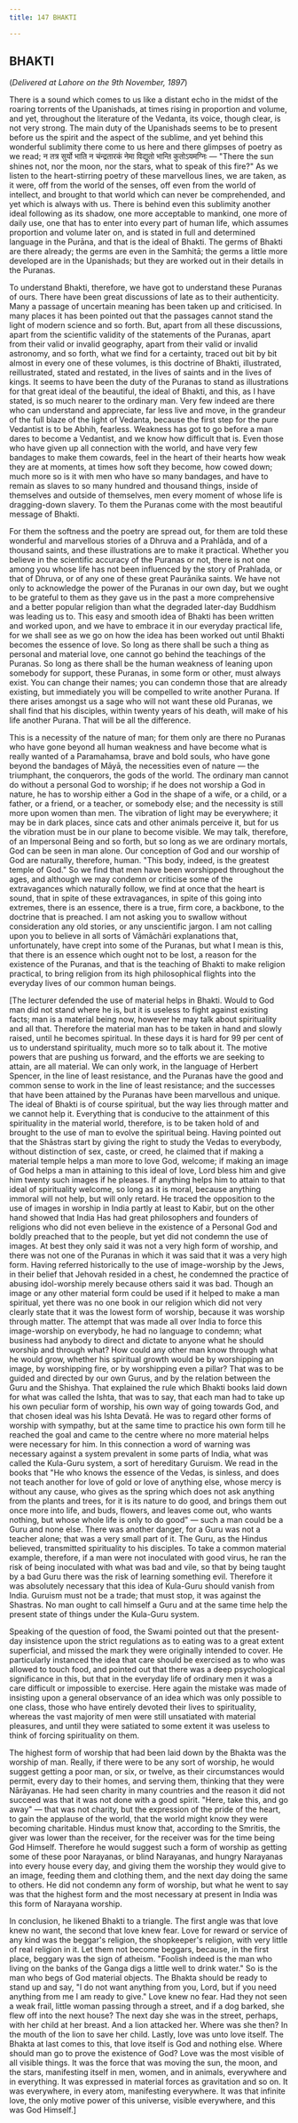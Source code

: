 ```yaml
---
title: 147 BHAKTI

---
```

  

## BHAKTI

(*Delivered at Lahore on the 9th November, 1897*)

There is a sound which comes to us like a distant echo in the midst of
the roaring torrents of the Upanishads, at times rising in proportion
and volume, and yet, throughout the literature of the Vedanta, its
voice, though clear, is not very strong. The main duty of the Upanishads
seems to be to present before us the spirit and the aspect of the
sublime, and yet behind this wonderful sublimity there come to us here
and there glimpses of poetry as we read; न तत्र सुर्यो भाति न
चंन्द्रतारकं नेमा विद्युतो भान्ति कुतोऽयमग्निः — "There the sun shines
not, nor the moon, nor the stars, what to speak of this fire?" As we
listen to the heart-stirring poetry of these marvellous lines, we are
taken, as it were, off from the world of the senses, off even from the
world of intellect, and brought to that world which can never be
comprehended, and yet which is always with us. There is behind even this
sublimity another ideal following as its shadow, one more acceptable to
mankind, one more of daily use, one that has to enter into every part of
human life, which assumes proportion and volume later on, and is stated
in full and determined language in the Purāna, and that is the ideal of
Bhakti. The germs of Bhakti are there already; the germs are even in the
Samhitā; the germs a little more developed are in the Upanishads; but
they are worked out in their details in the Puranas.

To understand Bhakti, therefore, we have got to understand these Puranas
of ours. There have been great discussions of late as to their
authenticity. Many a passage of uncertain meaning has been taken up and
criticised. In many places it has been pointed out that the passages
cannot stand the light of modern science and so forth. But, apart from
all these discussions, apart from the scientific validity of the
statements of the Puranas, apart from their valid or invalid geography,
apart from their valid or invalid astronomy, and so forth, what we find
for a certainty, traced out bit by bit almost in every one of these
volumes, is this doctrine of Bhakti, illustrated, reillustrated, stated
and restated, in the lives of saints and in the lives of kings. It seems
to have been the duty of the Puranas to stand as illustrations for that
great ideal of the beautiful, the ideal of Bhakti, and this, as I have
stated, is so much nearer to the ordinary man. Very few indeed are there
who can understand and appreciate, far less live and move, in the
grandeur of the full blaze of the light of Vedanta, because the first
step for the pure Vedantist is to be Abhih, fearless. Weakness has got
to go before a man dares to become a Vedantist, and we know how
difficult that is. Even those who have given up all connection with the
world, and have very few bandages to make them cowards, feel in the
heart of their hearts how weak they are at moments, at times how soft
they become, how cowed down; much more so is it with men who have so
many bandages, and have to remain as slaves to so many hundred and
thousand things, inside of themselves and outside of themselves, men
every moment of whose life is dragging-down slavery. To them the Puranas
come with the most beautiful message of Bhakti.

For them the softness and the poetry are spread out, for them are told
these wonderful and marvellous stories of a Dhruva and a Prahlāda, and
of a thousand saints, and these illustrations are to make it practical.
Whether you believe in the scientific accuracy of the Puranas or not,
there is not one among you whose life has not been influenced by the
story of Prahlada, or that of Dhruva, or of any one of these great
Paurānika saints. We have not only to acknowledge the power of the
Puranas in our own day, but we ought to be grateful to them as they gave
us in the past a more comprehensive and a better popular religion than
what the degraded later-day Buddhism was leading us to. This easy and
smooth idea of Bhakti has been written and worked upon, and we have to
embrace it in our everyday practical life, for we shall see as we go on
how the idea has been worked out until Bhakti becomes the essence of
love. So long as there shall be such a thing as personal and material
love, one cannot go behind the teachings of the Puranas. So long as
there shall be the human weakness of leaning upon somebody for support,
these Puranas, in some form or other, must always exist. You can change
their names; you can condemn those that are already existing, but
immediately you will be compelled to write another Purana. If there
arises amongst us a sage who will not want these old Puranas, we shall
find that his disciples, within twenty years of his death, will make of
his life another Purana. That will be all the difference.

This is a necessity of the nature of man; for them only are there no
Puranas who have gone beyond all human weakness and have become what is
really wanted of a Paramahamsa, brave and bold souls, who have gone
beyond the bandages of Māyā, the necessities even of nature — the
triumphant, the conquerors, the gods of the world. The ordinary man
cannot do without a personal God to worship; if he does not worship a
God in nature, he has to worship either a God in the shape of a wife, or
a child, or a father, or a friend, or a teacher, or somebody else; and
the necessity is still more upon women than men. The vibration of light
may be everywhere; it may be in dark places, since cats and other
animals perceive it, but for us the vibration must be in our plane to
become visible. We may talk, therefore, of an Impersonal Being and so
forth, but so long as we are ordinary mortals, God can be seen in man
alone. Our conception of God and our worship of God are naturally,
therefore, human. "This body, indeed, is the greatest temple of God." So
we find that men have been worshipped throughout the ages, and although
we may condemn or criticise some of the extravagances which naturally
follow, we find at once that the heart is sound, that in spite of these
extravagances, in spite of this going into extremes, there is an
essence, there is a true, firm core, a backbone, to the doctrine that is
preached. I am not asking you to swallow without consideration any old
stories, or any unscientific jargon. I am not calling upon you to
believe in all sorts of Vāmāchāri explanations that, unfortunately, have
crept into some of the Puranas, but what I mean is this, that there is
an essence which ought not to be lost, a reason for the existence of the
Puranas, and that is the teaching of Bhakti to make religion practical,
to bring religion from its high philosophical flights into the everyday
lives of our common human beings.

\[The lecturer defended the use of material helps in Bhakti. Would to
God man did not stand where he is, but it is useless to fight against
existing facts; man is a material being now, however he may talk about
spirituality and all that. Therefore the material man has to be taken in
hand and slowly raised, until he becomes spiritual. In these days it is
hard for 99 per cent of us to understand spirituality, much more so to
talk about it. The motive powers that are pushing us forward, and the
efforts we are seeking to attain, are all material. We can only work, in
the language of Herbert Spencer, in the line of least resistance, and
the Puranas have the good and common sense to work in the line of least
resistance; and the successes that have been attained by the Puranas
have been marvellous and unique. The ideal of Bhakti is of course
spiritual, but the way lies through matter and we cannot help it.
Everything that is conducive to the attainment of this spirituality in
the material world, therefore, is to be taken hold of and brought to the
use of man to evolve the spiritual being. Having pointed out that the
Shāstras start by giving the right to study the Vedas to everybody,
without distinction of sex, caste, or creed, he claimed that if making a
material temple helps a man more to love God, welcome; if making an
image of God helps a man in attaining to this ideal of love, Lord bless
him and give him twenty such images if he pleases. If anything helps him
to attain to that ideal of spirituality welcome, so long as it is moral,
because anything immoral will not help, but will only retard. He traced
the opposition to the use of images in worship in India partly at least
to Kabir, but on the other hand showed that India Has had great
philosophers and founders of religions who did not even believe in the
existence of a Personal God and boldly preached that to the people, but
yet did not condemn the use of images. At best they only said it was not
a very high form of worship, and there was not one of the Puranas in
which it was said that it was a very high form. Having referred
historically to the use of image-worship by the Jews, in their belief
that Jehovah resided in a chest, he condemned the practice of abusing
idol-worship merely because others said it was bad. Though an image or
any other material form could be used if it helped to make a man
spiritual, yet there was no one book in our religion which did not very
clearly state that it was the lowest form of worship, because it was
worship through matter. The attempt that was made all over India to
force this image-worship on everybody, he had no language to condemn;
what business had anybody to direct and dictate to anyone what he should
worship and through what? How could any other man know through what he
would grow, whether his spiritual growth would be by worshipping an
image, by worshipping fire, or by worshipping even a pillar? That was to
be guided and directed by our own Gurus, and by the relation between the
Guru and the Shishya. That explained the rule which Bhakti books laid
down for what was called the Ishta, that was to say, that each man had
to take up his own peculiar form of worship, his own way of going
towards God, and that chosen ideal was his Ishta Devatā. He was to
regard other forms of worship with sympathy, but at the same time to
practice his own form till he reached the goal and came to the centre
where no more material helps were necessary for him. In this connection
a word of warning was necessary against a system prevalent in some parts
of India, what was called the Kula-Guru system, a sort of hereditary
Guruism. We read in the books that "He who knows the essence of the
Vedas, is sinless, and does not teach another for love of gold or love
of anything else, whose mercy is without any cause, who gives as the
spring which does not ask anything from the plants and trees, for it is
its nature to do good, and brings them out once more into life, and
buds, flowers, and leaves come out, who wants nothing, but whose whole
life is only to do good" — such a man could be a Guru and none else.
There was another danger, for a Guru was not a teacher alone; that was a
very small part of it. The Guru, as the Hindus believed, transmitted
spirituality to his disciples. To take a common material example,
therefore, if a man were not inoculated with good virus, he ran the risk
of being inoculated with what was bad and vile, so that by being taught
by a bad Guru there was the risk of learning something evil. Therefore
it was absolutely necessary that this idea of Kula-Guru should vanish
from India. Guruism must not be a trade; that must stop, it was against
the Shastras. No man ought to call himself a Guru and at the same time
help the present state of things under the Kula-Guru system.

Speaking of the question of food, the Swami pointed out that the
present-day insistence upon the strict regulations as to eating was to a
great extent superficial, and missed the mark they were originally
intended to cover. He particularly instanced the idea that care should
be exercised as to who was allowed to touch food, and pointed out that
there was a deep psychological significance in this, but that in the
everyday life of ordinary men it was a care difficult or impossible to
exercise. Here again the mistake was made of insisting upon a general
observance of an idea which was only possible to one class, those who
have entirely devoted their lives to spirituality, whereas the vast
majority of men were still un­satiated with material pleasures, and
until they were satiated to some extent it was useless to think of
forcing spirituality on them.

The highest form of worship that had been laid down by the Bhakta was
the worship of man. Really, if there were to be any sort of worship, he
would suggest getting a poor man, or six, or twelve, as their
circumstances would permit, every day to their homes, and serving them,
thinking that they were Nārāyanas. He had seen charity in many countries
and the reason it did not succeed was that it was not done with a good
spirit. "Here, take this, and go away" — that was not charity, but the
expression of the pride of the heart, to gain the applause of the world,
that the world might know they were becoming charitable. Hindus must
know that, according to the Smritis, the giver was lower than the
receiver, for the receiver was for the time being God Himself. Therefore
he would suggest such a form of worship as getting some of these poor
Narayanas, or blind Narayanas, and hungry Narayanas into every house
every day, and giving them the worship they would give to an image,
feeding them and clothing them, and the next day doing the same to
others. He did not condemn any form of worship, but what he went to say
was that the highest form and the most necessary at present in India was
this form of Narayana worship.

In conclusion, he likened Bhakti to a triangle. The first angle was that
love knew no want, the second that love knew fear. Love for reward or
service of any kind was the beggar's religion, the shopkeeper's
religion, with very little of real religion in it. Let them not become
beggars, because, in the first place, beggary was the sign of atheism.
"Foolish indeed is the man who living on the banks of the Ganga digs a
little well to drink water." So is the man who begs of God material
objects. The Bhakta should be ready to stand up and say, "I do not want
anything from you, Lord, but if you need anything from me I am ready to
give." Love knew no fear. Had they not seen a weak frail, little woman
passing through a street, and if a dog barked, she flew off into the
next house? The next day she was in the street, perhaps, with her child
at her breast. And a lion attacked her. Where was she then? In the mouth
of the lion to save her child. Lastly, love was unto love itself. The
Bhakta at last comes to this, that love itself is God and nothing else.
Where should man go to prove the existence of God? Love was the most
visible of all visible things. It was the force that was moving the sun,
the moon, and the stars, manifesting itself in men, women, and in
animals, everywhere and in everything. It was expressed in material
forces as gravitation and so on. It was everywhere, in every atom,
manifesting everywhere. It was that infinite love, the only motive power
of this universe, visible everywhere, and this was God Himself.\]